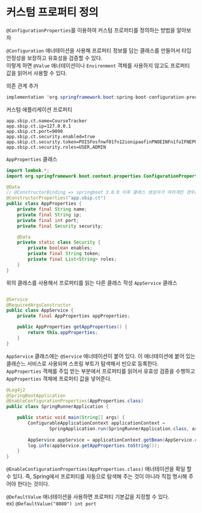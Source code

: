 # 커스텀 프로퍼티 정의
`@ConfigurationProperties`를 이용하여 커스텀 프로퍼티를 정의하는 방법을 알아보자  

`@Configuration` 애너테이션을 사용해 프로퍼티 정보를 담는 클래스를 만들어서 타입 안정성을 보장하고 유효성을 검증할 수 있다.  
이렇게 하면 `@Value` 애너테이션이나 `Environment` 객체를 사용하지 않고도 프로퍼티 값을 읽어서 사용할 수 있다.

의존 관계 추가
```java
implementation 'org.springframework.boot:spring-boot-configuration-processor'
```

커스텀 애플리케이션 프로퍼티
```
app.sbip.ct.name=CourseTracker
app.sbip.ct.ip=127.0.0.1
app.sbip.ct.port=9090
app.sbip.ct.security.enabled=true
app.sbip.ct.security.token=POISFosfnwf01fn12ionipaofinPNOEINFn1foIFNEPO125
app.sbip.ct.security.roles=USER,ADMIN
```

`AppProperties` 클래스

```java
import lombok.*;
import org.springframework.boot.context.properties.ConfigurationProperties;

@Data
// @ConstructorBinding => springboot 3.0.0 이후 클래스 생성자가 여러개인 경우를 제외하고 불필요
@ConstructorProperties("app.sbip.ct")
public class AppProperties {
    private final String name;
    private final String ip;
    private final int port;
    private final Security security;

    @Data
    private static class Security {
        private boolean enables;
        private final String token;
        private final List<String> roles;
    }
}
```

위의 클래스를 사용해서 프로퍼티를 읽는 다른 클래스 작성
`AppService` 클래스

```java

@Service
@RequiredArgsConstructor
public class AppService {
    private final AppProperties appProperties;

    public AppProperties getAppProperties() {
        return this.appProperties;
    }
}
```
`AppService` 클래스에는 `@Service` 애너테이션이 붙어 있다. 이 애너테이션에 붙어 있는 클래슨느 서비스로 사용되며 스프링 부트가 탐색해서 빈으로 등록한다.  
`AppProperties` 객체를 주입 받는 부분에서 프로퍼티를 읽어서 유효성 검증을 수행하고 `AppProperties` 객체에 프로퍼티 값을 넣어준다.  

```java
@Log4j2
@SpringBootApplication
@EnableConfigurationProperties(AppProperties.class)
public class SpringRunnerApplication {

    public static void main(String[] args) {
        ConfigurableApplicationContext applicationContext =
                SpringApplication.run(SpringRunnerApplication.class, args);
        
        AppService appService = applicationContext.getBean(AppService.class);
        log.info(appService.getAppProperties.toString());
    }
}
```
`@EnableConfigurationProperties(AppProperties.class)` 애너테이션을 확일 할 수 있다. 즉, Spring에서 프로퍼티를 자동으로 탐색해 주는 것이 아니라 직접 명시해 주어야 한다는 것이다.  

`@DefaultValue` 애너테이션을 사용하면 프로퍼티 기본값을 지정할 수 있다.  
ex) `@DefaultValue("8080") int port`